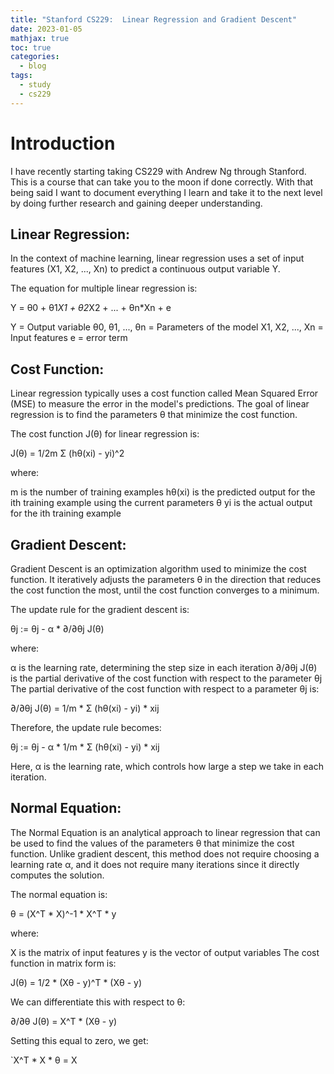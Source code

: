 ```yaml
---
title: "Stanford CS229:  Linear Regression and Gradient Descent"
date: 2023-01-05
mathjax: true
toc: true
categories:
  - blog
tags:
  - study
  - cs229
---
```


# Introduction

I have recently starting taking CS229 with Andrew Ng through Stanford. This is a course that can take you to the moon if done correctly. With that being said I want to document everything I learn and take it to the next level by doing further research and gaining deeper understanding.

## Linear Regression:

In the context of machine learning, linear regression uses a set of input features (X1, X2, ..., Xn) to predict a continuous output variable Y.

The equation for multiple linear regression is:

Y = θ0 + θ1*X1 + θ2*X2 + ... + θn*Xn + e

Y = Output variable
θ0, θ1, ..., θn = Parameters of the model
X1, X2, ..., Xn = Input features
e = error term

## Cost Function:

Linear regression typically uses a cost function called Mean Squared Error (MSE) to measure the error in the model's predictions. The goal of linear regression is to find the parameters θ that minimize the cost function.

The cost function J(θ) for linear regression is:

J(θ) = 1/2m Σ (hθ(xi) - yi)^2

where:

m is the number of training examples
hθ(xi) is the predicted output for the ith training example using the current parameters θ
yi is the actual output for the ith training example

## Gradient Descent:

Gradient Descent is an optimization algorithm used to minimize the cost function. It iteratively adjusts the parameters θ in the direction that reduces the cost function the most, until the cost function converges to a minimum.

The update rule for the gradient descent is:

θj := θj - α * ∂/∂θj J(θ)

where:

α is the learning rate, determining the step size in each iteration
∂/∂θj J(θ) is the partial derivative of the cost function with respect to the parameter θj
The partial derivative of the cost function with respect to a parameter θj is:

∂/∂θj J(θ) = 1/m * Σ (hθ(xi) - yi) * xij

Therefore, the update rule becomes:

θj := θj - α * 1/m * Σ (hθ(xi) - yi) * xij

Here, α is the learning rate, which controls how large a step we take in each iteration.

## Normal Equation:

The Normal Equation is an analytical approach to linear regression that can be used to find the values of the parameters θ that minimize the cost function. Unlike gradient descent, this method does not require choosing a learning rate α, and it does not require many iterations since it directly computes the solution.

The normal equation is:

θ = (X^T * X)^-1 * X^T * y

where:

X is the matrix of input features
y is the vector of output variables
The cost function in matrix form is:

J(θ) = 1/2 * (Xθ - y)^T * (Xθ - y)

We can differentiate this with respect to θ:

∂/∂θ J(θ) = X^T * (Xθ - y)

Setting this equal to zero, we get:

`X^T * X * θ = X



